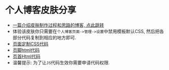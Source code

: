 # 个人博客皮肤分享
- [一篇介绍皮肤制作过程和思路的博客, 点此跳转](https://www.cnblogs.com/tanshaoshenghao/p/10801547.html)
- 体验该皮肤你只需要在`个人博客页面->管理->设置`中禁用模板默认CSS, 然后把各部分代码复制到相应的地方即可. 
- [页面定制CSS代码](https://github.com/liuyj24/CnblogStyle/blob/master/%E9%A1%B5%E9%9D%A2%E5%AE%9A%E5%88%B6CSS%E4%BB%A3%E7%A0%81.css)
- [页脚html代码](https://github.com/liuyj24/CnblogStyle/blob/master/%E9%A1%B5%E8%84%9Ahtml%E4%BB%A3%E7%A0%81.html)
- [页首Html代码](https://github.com/liuyj24/CnblogStyle/blob/master/%E9%A1%B5%E9%A6%96Html%E4%BB%A3%E7%A0%81.html)
- 温馨提示: 为了让`JS`代码生效你需要申请代码权限. 
